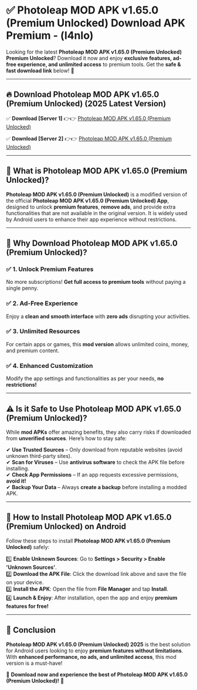 
# ✅ Photoleap MOD APK v1.65.0 (Premium Unlocked) Download APK Premium -  (l4nlo) 

Looking for the latest **Photoleap MOD APK v1.65.0 (Premium Unlocked) Premium Unlocked**? Download it now and enjoy **exclusive features, ad-free experience, and unlimited access** to premium tools. Get the **safe & fast download link** below! 🚀

---

## 🔥 Download Photoleap MOD APK v1.65.0 (Premium Unlocked) (2025 Latest Version)

✅ **Download [Server 1]** 👉👉 [Photoleap MOD APK v1.65.0 (Premium Unlocked) ](https://apkcomod.com?title=Photoleap_MOD_APK_v1.65.0_(Premium_Unlocked))  

✅ **Download [Server 2]** 👉👉 [Photoleap MOD APK v1.65.0 (Premium Unlocked) ](https://apkcomod.com?title=Photoleap_MOD_APK_v1.65.0_(Premium_Unlocked))  


---

## 📌 What is Photoleap MOD APK v1.65.0 (Premium Unlocked)?

**Photoleap MOD APK v1.65.0 (Premium Unlocked)** is a modified version of the official **Photoleap MOD APK v1.65.0 (Premium Unlocked) App**, designed to unlock **premium features**, **remove ads**, and provide extra functionalities that are not available in the original version. It is widely used by Android users to enhance their app experience without restrictions.

---

## 🌟 Why Download Photoleap MOD APK v1.65.0 (Premium Unlocked)?

### ✅ 1. Unlock Premium Features
No more subscriptions! **Get full access to premium tools** without paying a single penny.

### ✅ 2. Ad-Free Experience
Enjoy a **clean and smooth interface** with **zero ads** disrupting your activities.

### ✅ 3. Unlimited Resources
For certain apps or games, this **mod version** allows unlimited coins, money, and premium content.

### ✅ 4. Enhanced Customization
Modify the app settings and functionalities as per your needs, **no restrictions!**

---

## ⚠️ Is it Safe to Use Photoleap MOD APK v1.65.0 (Premium Unlocked)?

While **mod APKs** offer amazing benefits, they also carry risks if downloaded from **unverified sources**. Here’s how to stay safe:

✔ **Use Trusted Sources** – Only download from reputable websites (avoid unknown third-party sites).  
✔ **Scan for Viruses** – Use **antivirus software** to check the APK file before installing.  
✔ **Check App Permissions** – If an app requests excessive permissions, **avoid it!**  
✔ **Backup Your Data** – Always **create a backup** before installing a modded APK.

---

## 📲 How to Install Photoleap MOD APK v1.65.0 (Premium Unlocked) on Android

Follow these steps to install **Photoleap MOD APK v1.65.0 (Premium Unlocked)** safely:

1️⃣ **Enable Unknown Sources**: Go to **Settings > Security > Enable 'Unknown Sources'**.  
2️⃣ **Download the APK File**: Click the download link above and save the file on your device.  
3️⃣ **Install the APK**: Open the file from **File Manager** and tap **Install**.  
4️⃣ **Launch & Enjoy**: After installation, open the app and enjoy **premium features for free!**

---

## 🚀 Conclusion

**Photoleap MOD APK v1.65.0 (Premium Unlocked) 2025** is the best solution for Android users looking to enjoy **premium features without limitations**. With **enhanced performance, no ads, and unlimited access**, this mod version is a must-have!

🔻 **Download now and experience the best of Photoleap MOD APK v1.65.0 (Premium Unlocked)!** 🔻

